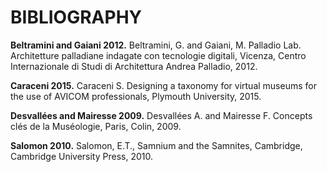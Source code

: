 # BIBLIOGRAPHY

**Beltramini and Gaiani 2012.** Beltramini, G. and Gaiani, M. Palladio Lab. Architetture palladiane indagate con tecnologie digitali, Vicenza, Centro Internazionale di Studi di Architettura Andrea Palladio, 2012.

**Caraceni 2015.** Caraceni S. Designing a taxonomy for virtual museums for the use of AVICOM professionals, Plymouth University, 2015.

**Desvallées and Mairesse 2009.** Desvallées A. and Mairesse F. Concepts clés de la Muséologie, Paris, Colin, 2009.

**Salomon 2010.** Salomon, E.T., Samnium and the Samnites, Cambridge, Cambridge University Press, 2010.
